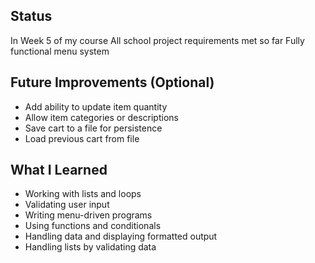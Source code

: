 ## Status

In Week 5 of my course
All school project requirements met so far
Fully functional menu system

## Future Improvements (Optional)

- Add ability to update item quantity
- Allow item categories or descriptions
- Save cart to a file for persistence
- Load previous cart from file

## What I Learned

- Working with lists and loops
- Validating user input
- Writing menu-driven programs
- Using functions and conditionals
- Handling data and displaying formatted output
- Handling lists by validating data
